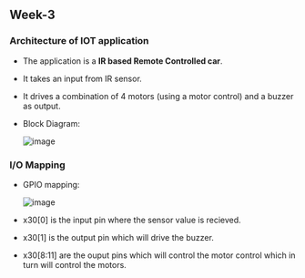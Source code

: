 ## Week-3
### Architecture of IOT application
  - The application is a **IR based Remote Controlled car**. 
  - It takes an input from IR sensor.
  - It drives a combination of 4 motors (using a motor control) and a buzzer as output.
  - Block Diagram:

      ![image](https://github.com/VamsiKaparthi/riscv-hdp/assets/89274263/0b90af66-30d3-4945-a48b-c8ed7b165705)

### I/O Mapping
  - GPIO mapping:
    
      ![image](https://github.com/VamsiKaparthi/riscv-hdp/assets/89274263/e553220d-5a54-4cc0-bdf4-57d0c0b5e0a1)

  - x30[0] is the input pin where the sensor value is recieved.
  - x30[1] is the output pin which will drive the buzzer.
  - x30[8:11] are the ouput pins which will control the motor control which in turn will control the motors.





